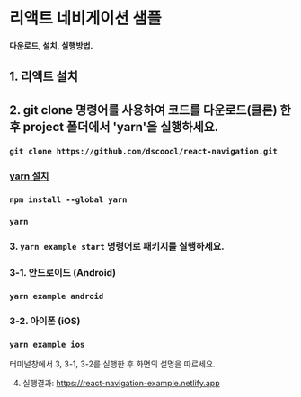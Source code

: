 # 리액트 네비게이션 샘플

#### 다운로드, 설치, 실행방법.

## 1. 리액트 설치

## 2. git clone 명령어를 사용하여 코드를 다운로드(클론) 한 후 project 폴더에서 'yarn'을 실행하세요.
### ```` git clone https://github.com/dscoool/react-navigation.git ````
### [yarn 설치](https://classic.yarnpkg.com/lang/en/docs/install/#windows-stable)
### ```` npm install --global yarn ````
### ```` yarn ````

### 3. ```` yarn example start ```` 명령어로 패키지를 실행하세요.

### 3-1. 안드로이드 (Android)
### ```` yarn example android ````
### 3-2. 아이폰 (iOS)
### ```` yarn example ios ````
터미널창에서 3, 3-1, 3-2를 실행한 후 화면의 설명을 따르세요.

4. 실행결과: <https://react-navigation-example.netlify.app>

